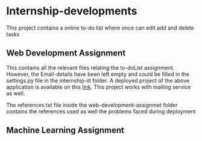 # Internship-developments
This project contains a online to-do list where once can edit add and delete tasks

## Web Development Assignment

This contains all the relevant files relating the to-doList assignment. However, the Email-details have been left empty and could be filled in the settings.py file in the internship-iit folder. A deployed project of the above application is available on this [link](http://internship-iit.herokuapp.com/). This project works with mailing service as well. 

The references.txt file inside the web-development-assignmet folder contains the references used as well the problems faced during deployment

## Machine Learning Assignment
